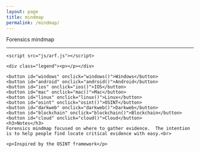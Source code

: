 ```yaml
---
layout: page
title: mindmap
permalink: /mindmap/
---
```




<!DOCTYPE html>
<html>
  <head>
    <meta http-equiv="Content-Type" content="text/html;charset=utf-8"/>
    <link type="text/css" rel="stylesheet" href="css/arf.css"/>
    <script type="text/javascript" src="js/d3.v3.min.js"></script>
    <title>Forensics mindmap</title>
  </head>

  <body>
    <div id="body">
      <div id="header">
        Forensics mindmap
          <hr/>
      </div>
    </div>

    <script src="js/arf.js"></script>

    <div class="legend"><p></p></div>

    <button id="windows" onclick="windows()">Windows</button>
    <button id="android" onclick="android()">Android</button>
    <button id="ios" onclick="ios()">IOS</button>
    <button id="mac" onclick="mac()">Mac</button>
    <button id="linux" onclick="linux()">Linux</button>
    <button id="osint" onclick="osint()">OSINT</button>
    <button id="darkweb" onclick="darkweb()">Darkweb</button>
    <button id="blockchain" onclick="blockchain()">Blockchain</button>
    <button id="cloud" onclick="cloud()">Cloud</button>
    <h3>Notes</h3>
    Forensics mindmap focused on where to gather evidence.  The intention is to help people find locate critical evidence with easy.<br>
      
    <p>Inspired by the OSINT framework</p>

  </body>

</html>
